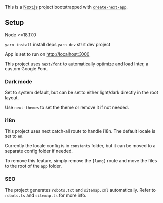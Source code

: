 This is a [Next.js](https://nextjs.org/) project bootstrapped with [`create-next-app`](https://github.com/vercel/next.js/tree/canary/packages/create-next-app).
## Setup
Node >=18.17.0

`yarn install` install deps
`yarn dev` start dev project

App is set to run on [http://localhost:3000](http://localhost:3000)

This project uses [`next/font`](https://nextjs.org/docs/basic-features/font-optimization) to automatically optimize and load Inter, a custom Google Font.

### Dark mode
Set to system default, but can be set to either light/dark directly in the root layout.

Use ```next-themes``` to set the theme or remove it if not needed.

### i18n
This project uses next catch-all route to handle i18n. The default locale is set to `en`.

Currently the locale config is in `constants` folder, but it can be moved to a separate config folder if needed.

To remove this feature, simply remove the `[lang]` route and move the files to the root of the `app` folder.

### SEO
The project generates `robots.txt` and `sitemap.xml` automatically. Refer to `robots.ts` and `sitemap.ts` for more info.
